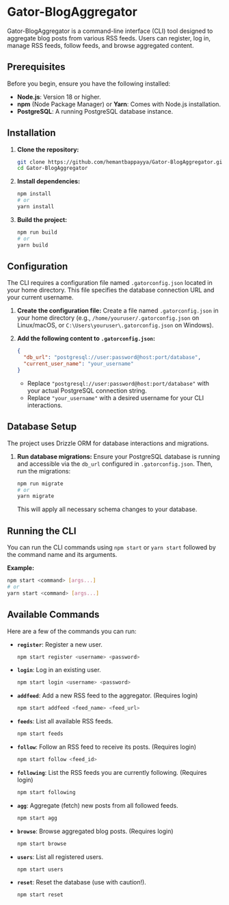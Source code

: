 # Gator-BlogAggregator

Gator-BlogAggregator is a command-line interface (CLI) tool designed to aggregate blog posts from various RSS feeds. Users can register, log in, manage RSS feeds, follow feeds, and browse aggregated content.

## Prerequisites

Before you begin, ensure you have the following installed:

- **Node.js**: Version 18 or higher.
- **npm** (Node Package Manager) or **Yarn**: Comes with Node.js installation.
- **PostgreSQL**: A running PostgreSQL database instance.

## Installation

1.  **Clone the repository:**

    ```bash
    git clone https://github.com/hemantbappayya/Gator-BlogAggregator.git
    cd Gator-BlogAggregator
    ```

2.  **Install dependencies:**

    ```bash
    npm install
    # or
    yarn install
    ```

3.  **Build the project:**
    ```bash
    npm run build
    # or
    yarn build
    ```

## Configuration

The CLI requires a configuration file named `.gatorconfig.json` located in your home directory. This file specifies the database connection URL and your current username.

1.  **Create the configuration file:**
    Create a file named `.gatorconfig.json` in your home directory (e.g., `/home/youruser/.gatorconfig.json` on Linux/macOS, or `C:\Users\youruser\.gatorconfig.json` on Windows).

2.  **Add the following content to `.gatorconfig.json`:**
    ```json
    {
      "db_url": "postgresql://user:password@host:port/database",
      "current_user_name": "your_username"
    }
    ```
    - Replace `"postgresql://user:password@host:port/database"` with your actual PostgreSQL connection string.
    - Replace `"your_username"` with a desired username for your CLI interactions.

## Database Setup

The project uses Drizzle ORM for database interactions and migrations.

1.  **Run database migrations:**
    Ensure your PostgreSQL database is running and accessible via the `db_url` configured in `.gatorconfig.json`. Then, run the migrations:
    ```bash
    npm run migrate
    # or
    yarn migrate
    ```
    This will apply all necessary schema changes to your database.

## Running the CLI

You can run the CLI commands using `npm start` or `yarn start` followed by the command name and its arguments.

**Example:**

```bash
npm start <command> [args...]
# or
yarn start <command> [args...]
```

## Available Commands

Here are a few of the commands you can run:

- **`register`**: Register a new user.

  ```bash
  npm start register <username> <password>
  ```

- **`login`**: Log in an existing user.

  ```bash
  npm start login <username> <password>
  ```

- **`addfeed`**: Add a new RSS feed to the aggregator. (Requires login)

  ```bash
  npm start addfeed <feed_name> <feed_url>
  ```

- **`feeds`**: List all available RSS feeds.

  ```bash
  npm start feeds
  ```

- **`follow`**: Follow an RSS feed to receive its posts. (Requires login)

  ```bash
  npm start follow <feed_id>
  ```

- **`following`**: List the RSS feeds you are currently following. (Requires login)

  ```bash
  npm start following
  ```

- **`agg`**: Aggregate (fetch) new posts from all followed feeds.

  ```bash
  npm start agg
  ```

- **`browse`**: Browse aggregated blog posts. (Requires login)

  ```bash
  npm start browse
  ```

- **`users`**: List all registered users.

  ```bash
  npm start users
  ```

- **`reset`**: Reset the database (use with caution!).
  ```bash
  npm start reset
  ```
